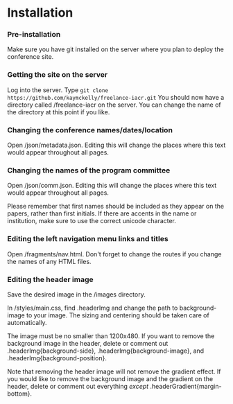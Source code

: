 # Installation
### Pre-installation
Make sure you have git installed on the server where you plan to deploy the conference site.

### Getting the site on the server
Log into the server. Type ```git clone https://github.com/kaymckelly/freelance-iacr.git``` You should now have a directory called /freelance-iacr on the server. You can change the name of the directory at this point if you like.

### Changing the conference names/dates/location
Open /json/metadata.json. Editing this will change the places where this text would appear throughout all pages.

### Changing the names of the program committee
Open /json/comm.json. Editing this will change the places where this text would appear throughout all pages.

Please remember that first names should be included as they appear on the papers, rather than first initials. If there are accents in the name or institution, make sure to use the correct unicode character.

### Editing the left navigation menu links and titles
Open /fragments/nav.html. Don't forget to change the routes if you change the names of any HTML files.

### Editing the header image
Save the desired image in the /images directory.

In /styles/main.css, find .headerImg and change the path to background-image to your image. The sizing and centering should be taken care of automatically.

The image must be no smaller than 1200x480. If you want to remove the background image in the header, delete or comment out .headerImg{background-side}, .headerImg{background-image}, and .headerImg{background-position}.

Note that removing the header image will not remove the gradient effect. If you would like to remove the background image and the gradient on the header, delete or comment out everything *except* .headerGradient{margin-bottom}.
